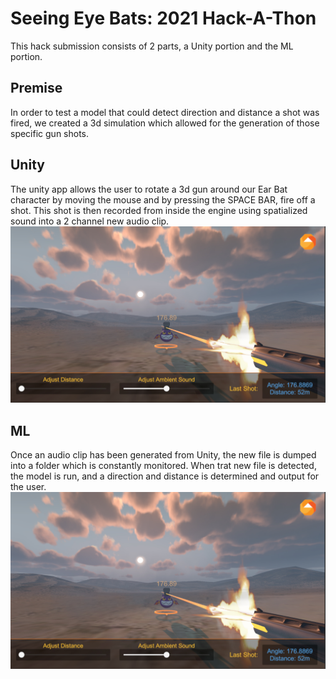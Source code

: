 ﻿# Seeing Eye Bats: 2021 Hack-A-Thon
 This hack submission consists of 2 parts, a Unity portion and the ML portion.
 
 ## Premise
 In order to test a model that could detect direction and distance a shot was fired, we created a 3d simulation which allowed for the generation of those specific gun shots.
 
 ## Unity 
 The unity app allows the user to rotate a 3d gun around our Ear Bat character by moving the mouse and by pressing the SPACE BAR, fire off a shot.  This shot is then recorded from inside the engine using spatialized sound into a 2 channel new audio clip.
 ![img](https://github.com/OctoConsulting/AudioHack2021/blob/master/Assets/Screenshots/UnityScreen.jpg)
 
 ## ML 
 Once an audio clip has been generated from Unity, the new file is dumped into a folder which is constantly monitored.  When trat new file is detected, the model is run, and a direction and distance is determined and output for the user.
 ![img](https://github.com/OctoConsulting/AudioHack2021/blob/master/Assets/Screenshots/UnityScreen.jpg)
 
 
